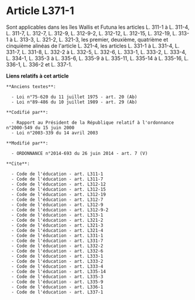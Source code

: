 # Article L371-1

Sont applicables dans les îles Wallis et Futuna les articles L. 311-1 à L. 311-4, L. 311-7, L. 312-7, L. 312-9, L. 312-9-2,
L. 312-12, L. 312-15, 
L. 312-19, L. 313-1 à L. 313-3, L. 321-2, L. 321-3, les premier, deuxième, quatrième et cinquième alinéas de l'article L.
321-4, les articles L. 331-1 à L. 331-4, L. 331-7, L. 331-8, 
L. 332-2 à L. 332-5, L. 332-6, 
L. 333-1, L. 333-2, L. 333-4, L. 334-1, L. 335-3 à L. 335-6, L. 335-9 à L. 335-11, L. 335-14 à L. 335-16, L. 336-1, L. 336-2
et L. 337-1.

**Liens relatifs à cet article**

	**Anciens textes**:

	  - Loi n°75-620 du 11 juillet 1975 - art. 20 (Ab)
	  - Loi n°89-486 du 10 juillet 1989 - art. 29 (Ab)

	**Codifié par**:

	  - Rapport au Président de la République relatif à l'ordonnance n°2000-549 du 15 juin 2000
	  - Loi n°2003-339 du 14 avril 2003

	**Modifié par**:

	  - ORDONNANCE n°2014-693 du 26 juin 2014 - art. 7 (V)

	**Cite**:

	  - Code de l'éducation - art. L311-1
	  - Code de l'éducation - art. L311-7
	  - Code de l'éducation - art. L312-12
	  - Code de l'éducation - art. L312-15
	  - Code de l'éducation - art. L312-19
	  - Code de l'éducation - art. L312-7
	  - Code de l'éducation - art. L312-9
	  - Code de l'éducation - art. L312-9-2
	  - Code de l'éducation - art. L313-1
	  - Code de l'éducation - art. L321-2
	  - Code de l'éducation - art. L321-3
	  - Code de l'éducation - art. L321-4
	  - Code de l'éducation - art. L331-1
	  - Code de l'éducation - art. L331-7
	  - Code de l'éducation - art. L332-2
	  - Code de l'éducation - art. L332-6
	  - Code de l'éducation - art. L333-1
	  - Code de l'éducation - art. L333-2
	  - Code de l'éducation - art. L333-4
	  - Code de l'éducation - art. L335-14
	  - Code de l'éducation - art. L335-3
	  - Code de l'éducation - art. L335-9
	  - Code de l'éducation - art. L336-1
	  - Code de l'éducation - art. L337-1
